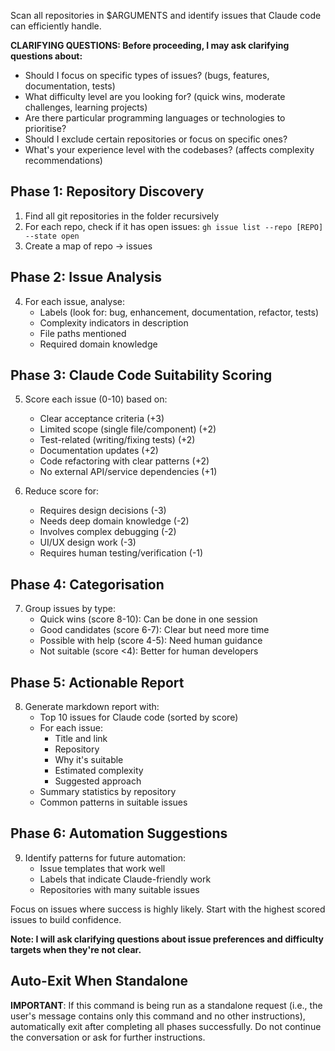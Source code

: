 Scan all repositories in $ARGUMENTS and identify issues that Claude code can efficiently handle.

**CLARIFYING QUESTIONS: Before proceeding, I may ask clarifying questions about:**
- Should I focus on specific types of issues? (bugs, features, documentation, tests)
- What difficulty level are you looking for? (quick wins, moderate challenges, learning projects)
- Are there particular programming languages or technologies to prioritise?
- Should I exclude certain repositories or focus on specific ones?
- What's your experience level with the codebases? (affects complexity recommendations)

## Phase 1: Repository Discovery
1. Find all git repositories in the folder recursively
2. For each repo, check if it has open issues: `gh issue list --repo [REPO] --state open`
3. Create a map of repo -> issues

## Phase 2: Issue Analysis
4. For each issue, analyse:
   - Labels (look for: bug, enhancement, documentation, refactor, tests)
   - Complexity indicators in description
   - File paths mentioned
   - Required domain knowledge

## Phase 3: Claude Code Suitability Scoring
5. Score each issue (0-10) based on:
   - Clear acceptance criteria (+3)
   - Limited scope (single file/component) (+2)
   - Test-related (writing/fixing tests) (+2)
   - Documentation updates (+2)
   - Code refactoring with clear patterns (+2)
   - No external API/service dependencies (+1)
   
6. Reduce score for:
   - Requires design decisions (-3)
   - Needs deep domain knowledge (-2)
   - Involves complex debugging (-2)
   - UI/UX design work (-3)
   - Requires human testing/verification (-1)

## Phase 4: Categorisation
7. Group issues by type:
   - Quick wins (score 8-10): Can be done in one session
   - Good candidates (score 6-7): Clear but need more time
   - Possible with help (score 4-5): Need human guidance
   - Not suitable (score <4): Better for human developers

## Phase 5: Actionable Report
8. Generate markdown report with:
   - Top 10 issues for Claude code (sorted by score)
   - For each issue:
     - Title and link
     - Repository
     - Why it's suitable
     - Estimated complexity
     - Suggested approach
   - Summary statistics by repository
   - Common patterns in suitable issues

## Phase 6: Automation Suggestions
9. Identify patterns for future automation:
   - Issue templates that work well
   - Labels that indicate Claude-friendly work
   - Repositories with many suitable issues

Focus on issues where success is highly likely. Start with the highest scored issues to build confidence.

**Note: I will ask clarifying questions about issue preferences and difficulty targets when they're not clear.**

## Auto-Exit When Standalone
**IMPORTANT**: If this command is being run as a standalone request (i.e., the user's message contains only this command and no other instructions), automatically exit after completing all phases successfully. Do not continue the conversation or ask for further instructions.